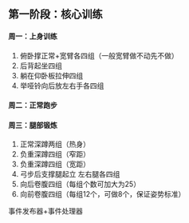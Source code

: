 ## 第一阶段：核心训练

#### 周一：上身训练

1. 俯卧撑正常+宽臂各四组（一般宽臂做不动先不做）
2. 后背起坐四组
3. 躺在仰卧板拉伸四组
4. 举哑铃向后放左右手各四组

#### 周二：正常跑步

#### 周三：腿部锻炼

1. 正常深蹲两组（热身）
2. 负重深蹲四组（窄距）
3. 负重深蹲四组（宽距）
4. 弓步后支撑腿起立 左右腿各四组
5. 向后卷腹四组（每组个数可加大为25）
6. 向前卷腹四组（每组12个，可做8个，保证姿势标准）

事件发布器+事件处理器
